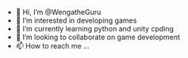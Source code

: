 - 👋 Hi, I’m @WengatheGuru
- 👀 I’m interested in developing games
- 🌱 I’m currently learning python and unity cpding
- 💞️ I’m looking to collaborate on game development
- 📫 How to reach me ...

<!---
WengatheGuru/WengatheGuru is a ✨ special ✨ repository because its `README.md` (this file) appears on your GitHub profile.
You can click the Preview link to take a look at your changes.
--->
